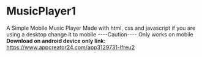 # MusicPlayer1
A Simple Mobile Music Player Made with html, css  and javascript
if you are using a desktop change it to mobile
----Caution----
Only works on mobile
**Download on android device only link:**
https://www.appcreator24.com/app3129731-lfreu2
